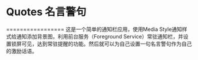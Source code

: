 # Quotes 名言警句 
=================
这是一个简单的通知栏应用，使用Media Style通知样式给通知添加背景图，利用前台服务（Foreground Service）常驻通知栏，并设置锁屏可见，达到常驻提醒的功能。然后就可以为自己设置一句名言警句作为自己的激励话语。
